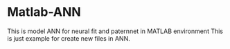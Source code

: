 # Matlab-ANN
This is model ANN for neural fit and paternnet in MATLAB environment
This is just example for create new files in ANN.
